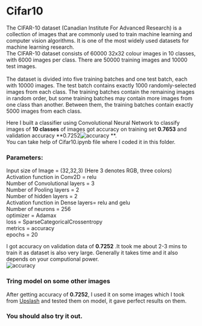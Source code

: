# Cifar10 
The CIFAR-10 dataset (Canadian Institute For Advanced Research) is a collection of images that are commonly used to train machine learning and computer vision algorithms. It is one of the most widely used datasets for machine learning research.<br>
The CIFAR-10 dataset consists of 60000 32x32 colour images in 10 classes, with 6000 images per class. There are 50000 training images and 10000 test images.<br>
<br>
The dataset is divided into five training batches and one test batch, each with 10000 images. The test batch contains exactly 1000 randomly-selected images from each class. The training batches contain the remaining images in random order, but some training batches may contain more images from one class than another. Between them, the training batches contain exactly 5000 images from each class.<br>

Here I built a classifier using Convolutional Neural Network to classify images of **10 classes** of images got accuracy on training set **0.7653** and validation accuracy **0.7252![accuracy](https://user-images.githubusercontent.com/54981696/118615402-557fe580-b7de-11eb-948a-8a9a0fa8fc03.png)
**.<br>
You can take help of Cifar10.ipynb file where I coded it in this folder.<br>

### Parameters:
Input size of Image = (32,32,3) (Here 3 denotes RGB, three colors)<br>
Activation function in Conv2D = relu<br>
Number of Convolutional layers = 3<br>
Number of Pooling layers = 2<br>
Number of hidden layers = 2<br>
Activation function in Dense layers= relu and gelu<br>
Number of neurons = 256<br>
optimizer = Adamax<br>
loss = SparseCategoricalCrossentropy<br>
metrics = accuracy<br>
epochs = 20<br>

I got accuracy on validation data of **0.7252** .It took me about 2-3 mins to train it as dataset is also very large. Generally it takes time and it also depends on your computional power.<br>
![accuracy](https://user-images.githubusercontent.com/54981696/118615448-616ba780-b7de-11eb-817b-73fa6503d8c9.png)

  
### Tring model on some other images
After getting accuracy of **0.7252**, I used it on some images which I took from [Upslash](unsplash.com) and tested them on model, it gave perfect results on them.<br>

### You should also try it out. 

